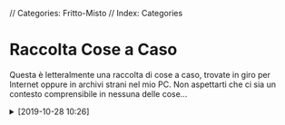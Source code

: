 // Categories: Fritto-Misto
// Index: Categories

# Raccolta Cose a Caso

Questa è letteralmente una raccolta di cose a caso, trovate in giro per Internet oppure in archivi strani nel mio PC. Non aspettarti che ci sia un contesto comprensibile in nessuna delle cose...

<div markdown="1" class="BorderBoxContainer">

<details markdown="1">
<summary>[2019-10-28 10:26]</summary>

APKPure, uno store di app Android, integra per qualche motivo funzioni social. E questo è un post che trovai tanti anni fa a caso. Boh, mi fa ridere.

![]([staticoso:Folder:*:AbsoluteRoot]/sitoctt-assets/Media/Random/photo_31@18-09-2019_10-28-17.avif)

_(Licenza della foto: Sconosciuta)_

</details>

</div>
